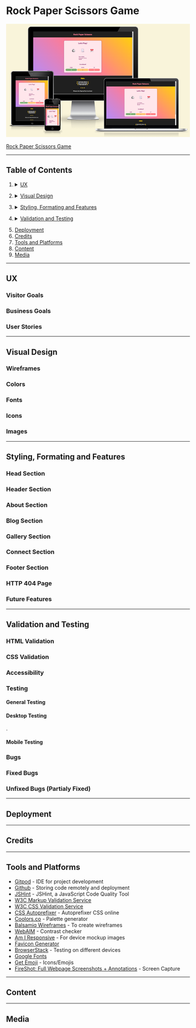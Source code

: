# Rock Paper Scissors Game


![Website responsive](assets/img/readme/respo.png)

[Rock Paper Scissors Game](https://radule90.github.io/CI_PP_2/) 


***
## Table of Contents
1. <details>
    <summary><a href="#ux">UX</a></summary>

      - [Visitor Goals](#visitor-goals)
      - [Business Goals](#business-goals)
      - [User Stories](#user-stories)

</details>

2. <details>
    <summary><a href="#visual-design">Visual Design</a></summary>

      - [Wireframes](#wireframes)
      - [Colors](#colors)
      - [Fonts](#fonts)
      - [Icons](#icons)
      - [Images](#images)

</details>

3. <details>
    <summary><a href="#styling-formating-and-features">Styling, Formating and Features</a></summary>

      - [Head Section](#head-section)
      - [Header Section](#header-section)
      - [About Section](#about-section)
      - [Blog Section](#blog-section)
      - [Gallery Section](#gallery-section)
      - [Connect Section](#connect-section)
      - [Footer Section](#footer-section)
      - [HTTP 404 Page](#http-404-page)
      - [Future Features](#future-features)

</details>

4. <details>
    <summary><a href="#validation-and-testing">Validation and Testing</a></summary>
    <ul>
    <li><a href="#html-validation">HTML Validation</a></li>
    <li><a href="#css-validation">CSS Validation</a></li>
    <li><a href="#accessibility">Accessibility</a></li>
    <li>
      <details>
      <summary><a href="#testing">Testing</a></summary>

      - [General Testing](#general-testing)
      - [Desktop Testing](#desktop-testing)
      - [Mobile](#mobile-testing)

      </details>
    </li>
    <li>
      <details>
      <summary><a href="#bugs">Bugs</a></summary>
      
      - [Fixed Bugs](#fixed-bugs)
      - [Unfixed Bugs](#unfixed-bugs-partialy-fixed)
      </details>
    </li>
    </ul>    

</details>
  
5. <a href="#deployment">Deployment</a> 
6. <a href="#credits">Credits</a>
7. <a href="#tools-and-platforms">Tools and Platforms</a>
8. <a href="#content">Content</a>
9. <a href="#media">Media</a>



***
## UX
### Visitor Goals



### Business Goals


### User Stories


***
## Visual Design
### Wireframes


### Colors


### Fonts


### Icons


### Images



***
## Styling, Formating and Features


### Head Section


### Header Section


### About Section
 


### Blog Section


### Gallery Section


### Connect Section


### Footer Section


### HTTP 404 Page


### Future Features


***
## Validation and Testing
### HTML Validation


### CSS Validation


### Accessibility


### Testing
#### General Testing


#### Desktop Testing
.

#### Mobile Testing


### Bugs
### Fixed Bugs


### Unfixed Bugs (Partialy Fixed)


***
## Deployment


***
## Credits


***
## Tools and Platforms
- [Gitpod](https://gitpod.io/) - IDE for project development
- [Github](https://github.com/) - Storing code remotely and deployment
- [JSHint](https://jshint.com/) - JSHint, a JavaScript Code Quality Tool
- [W3C Markup Validation Service](https://validator.w3.org)
- [W3C CSS Validation Service](https://jigsaw.w3.org/css-validator/)
- [CSS Autoprefixer](https://autoprefixer.github.io/) - Autoprefixer CSS online
- [Coolors.co](https://coolors.co/) - Palette generator
- [Balsamiq Wireframes](https://balsamiq.com/) - To create wireframes
- [WebAIM](https://webaim.org/resources/contrastchecker/) - Contrast checker
- [Am I Responsive](https://ui.dev/amiresponsive) - For device mockup images
- [Favicon Generator](https://www.favicon-generator.org/)
- [BrowserStack](https://www.browserstack.com/) - Testing on different devices
- [Google Fonts](https://fonts.google.com)
- [Get Emoji](https://getemoji.com/) - Icons/Emojis
- [FireShot: Full Webpage Screenshots + Annotations](https://getfireshot.com/) - Screen Capture

***
## Content



***
## Media
